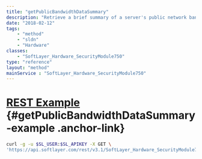 ```yaml
---
title: "getPublicBandwidthDataSummary"
description: "Retrieve a brief summary of a server's public network bandwidth usage. getPublicBandwidthDataSummary retrieves a server's bandwidth allocation for its billing period, its estimated usage during its billing period, and an estimation of how much bandwidth it will use during its billing period based on its current usage. A server's projected bandwidth usage increases in accuracy as it progresses through its billing period. "
date: "2018-02-12"
tags:
    - "method"
    - "sldn"
    - "Hardware"
classes:
    - "SoftLayer_Hardware_SecurityModule750"
type: "reference"
layout: "method"
mainService : "SoftLayer_Hardware_SecurityModule750"
---
```


# [REST Example](#getPublicBandwidthDataSummary-example) <a href="/article/rest/"><i class="fas fa-question"></i></a> {#getPublicBandwidthDataSummary-example .anchor-link} 
```bash
curl -g -u $SL_USER:$SL_APIKEY -X GET \
'https://api.softlayer.com/rest/v3.1/SoftLayer_Hardware_SecurityModule750/{SoftLayer_Hardware_SecurityModule750ID}/getPublicBandwidthDataSummary'
```
